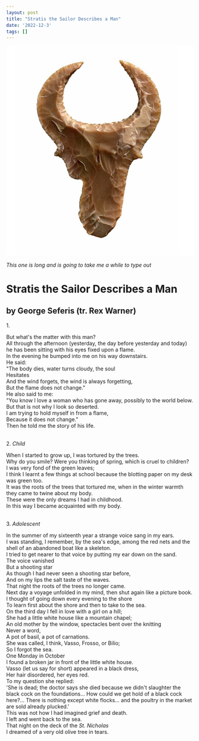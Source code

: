 ```yaml
---
layout: post
title: "Stratis the Sailor Describes a Man"
date: '2022-12-3'
tags: []
---
```


![deer](/assets/head.png)

<em>This one is long and is going to take me a while to type out</em>

<h1>Stratis the Sailor Describes a Man</h1>
<h2>by George Seferis (tr. Rex Warner)</h2>

<p>1.<br><p>
But what's the matter with this man?<br>
All through the afternoon (yesterday, the day before yesterday and today) he has been sitting with his eyes fixed upon a flame. <br>
In the evening he bumped into me on his way downstairs.<br>
He said: <br>
"The body dies, water turns cloudy, the soul<br>
Hesitates<br>
And the wind forgets, the wind is always forgetting,<br>
But the flame does not change."<br>
He also said to me:<br>
"You know I love a woman who has gone away, possibly to the world below. But that is not why I look so deserted.<br>
I am trying to hold myself in from a flame,<br>
Because it does not change."<br>
Then he told me the story of his life.<br>
<br>
<p>2. <em>Child</em><br><p>
When I started to grow up, I was tortured by the trees.<br>
Why do you smile? Were you thinking of spring, which is cruel to children?<br>
I was very fond of the green leaves;<br>
I think I learnt a few things at school because the blotting paper on my desk was green too.<br>
It was the roots of the trees that tortured me, when in the winter warmth they came to twine about my body.<br>
These were the only dreams I had in childhood.<br>
In this way I became acquainted with my body.<br>
<br>
<p>3. <em>Adolescent</em><br><p>
In the summer of my sixteenth year a strange voice sang in my ears. <br>
I was standing, I remember, by the sea's edge, among the red nets and the shell of an abandoned boat like a skeleton. <br>
I tried to get nearer to that voice by putting my ear down on the sand.<br>
The voice vanished<br>
But a shooting star<br>
As though I had never seen a shooting star before,<br>
And on my lips the salt taste of the waves.<br>
That night the roots of the trees no longer came.<br>
Next day a voyage unfolded in my mind, then shut again like a picture book.<br>
I thought of going down every evening to the shore<br>
To learn first about the shore and then to take to the sea. <br>
On the third day I fell in love with a girl on a hill; <br>
She had a little white house like a mountain chapel; <br>
An old mother by the window, spectacles bent over the knitting<br>
Never a word,<br>
A pot of basil, a pot of carnations.<br>
She was called, I think, Vasso, Frosso, or Bilio;<br>
So I forgot the sea. <br>
One Monday in October<br>
I found a broken jar in front of the little white house.<br>
Vasso (let us say for short) appeared in a black dress,<br>
Her hair disordered, her eyes red.<br>
To my question she replied:<br>
'She is dead; the doctor says she died because we didn't slaughter the black cock on the foundations... How could we get hold of a black cock here?... There is nothing except white flocks... and the poultry in the market are sold already plucked.'<br>
This was not how I had imagined grief and death.<br>
I left and went back to the sea.<br>
That night on the deck of the <em>St. Nicholas</em><br>
I dreamed of a very old olive tree in tears.<br>